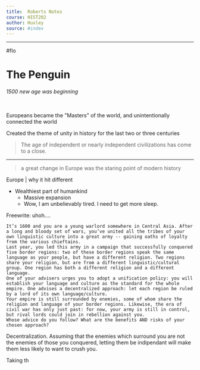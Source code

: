 ```yaml
---
title:  Roberts Notes  
course: HIST202
author: Huxley 
source: #index
---
```


---

#flo 


# The Penguin 
###### 1500 new age was beginning 
```
```


Europeans became the "Masters" of the world, and unintentionally connected the world

Created the theme of unity in history for the last two or three centuries 

> The age of independent or nearly independent civilizations has come to a close. 
---
> a great change in Europe was the staring point of modern history


Europe | why it hit different 
 - Wealthiest part of humankind
	- Massive expansion
	- Wow, I am unbelievably tired. I need to get more sleep.


Freewrite: uhoh....
```
It’s 1600 and you are a young warlord somewhere in Central Asia. After a long and bloody set of wars, you’ve united all the tribes of your own linguistic culture into a great army -- gaining oaths of loyalty from the various chieftains. 
Last year, you led this army in a campaign that successfully conquered five border regions: two of these border regions speak the same language as your people, but have a different religion. Two regions share your religion, but are from a different linguistic/cultural group. One region has both a different religion and a different language.
One of your advisers urges you to adopt a unification policy: you will establish your language and culture as the standard for the whole empire. One advises a decentralized approach: let each region be ruled by a lord of its own language/culture. 
Your empire is still surrounded by enemies, some of whom share the religion and language of your border regions. Likewise, the era of civil war has only just past: for now, your army is still in control, but rival lords could join in rebellion against you.
Whose advice do you follow? What are the benefits AND risks of your chosen approach?
```

Decentralization. Assuming that the enemies which surround you are not the enemies of those you conquered, letting them be indipendant will make them less likely to want to crush you. 

Taking th




















